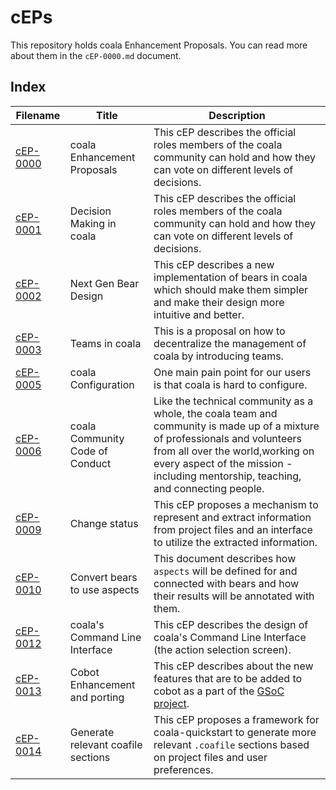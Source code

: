 # cEPs

This repository holds coala Enhancement Proposals. You can read more about them
in the `cEP-0000.md` document.

## Index
 |       Filename        |       Title       |                    Description                      |
|-----------------------|-------------------|-----------------------------------------------------|
| [cEP-0000](cEP-0000.md) | coala Enhancement Proposals | This cEP describes the official roles members of the coala community can hold and how they can vote on different levels of decisions.|
|[cEP-0001](cEP-0001.md) | Decision Making in coala | This cEP describes the official roles members of the coala community can hold and how they can vote on different levels of decisions. |
| [cEP-0002](cEP-0002.md) | Next Gen Bear Design | This cEP describes a new implementation of bears in coala which should make them simpler and make their design more intuitive and better. |
| [cEP-0003](cEP-0003.md) | Teams in coala|This is a proposal on how to decentralize the management of coala by introducing teams. |
| [cEP-0005](cEP-0005.md) | coala Configuration|One main pain point for our users is that coala is hard to configure. |
| [cEP-0006](cEP-0006.md) | coala Community Code of Conduct | Like the technical community as a whole, the coala team and community is made up of a mixture of professionals and volunteers from all over the world,working on every aspect of the mission - including mentorship, teaching, and connecting people. |
| [cEP-0009](cEP-0009.md) | Change status | This cEP proposes a mechanism to represent and extract information from project files and an interface to utilize the extracted information. |
| [cEP-0010](cEP-0010.md) |Convert bears to use aspects | This document describes how `aspects` will be defined for and connected with bears and how their results will be annotated with them. |
| [cEP-0012](cEP-0012.md) | coala's Command Line Interface|This cEP describes the design of coala's Command Line Interface (the action selection screen). |
| [cEP-0013](cEP-0013.md) | Cobot Enhancement and porting|This cEP describes about the new features that are to be added to cobot as a part of the [GSoC project](https://summerofcode.withgoogle.com/projects/#4913450777051136). |
| [cEP-0014](cEP-0014.md) | Generate relevant coafile sections | This cEP proposes a framework for coala-quickstart to generate more relevant `.coafile` sections based on project files and user preferences. |
